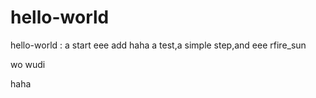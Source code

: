 # hello-world
hello-world : a start
eee   add haha
a test,a simple step,and eee rfire_sun


wo  wudi

haha

